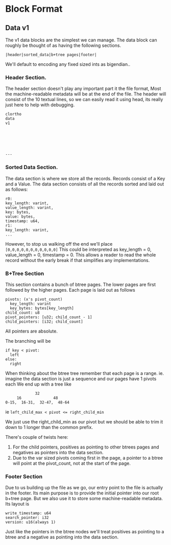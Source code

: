 # Block Format

## Data v1
The v1 data blocks are the simplest we can manage.
The data block can roughly be thought of as having the following sections.

```
|header|sorted_data|b+tree pages|footer|
```

We'll default to encoding any fixed sized ints as bigendian..

### Header Section.
The header section doesn't play any important part it the file format,
Most the machine-readable metadata will be at the end of the file.
The header will consist of the 10 textual lines, so we can easily read it
using head, its really just here to help with debugging.
```
clortho
data
v1






---
```

### Sorted Data Section.
The data section is where we store all the records.
Records consist of a Key and a Value.
The data section consists of all the records sorted and laid out as follows:
```
r0:
key_length: varint,
value_length: varint,
key: bytes,
value: bytes,
timestamp: u64,
r1:
key_length: varint,
...
```

However, to stop us walking off the end we'll place `[0,0,0,0,0,0,0,0,0,0,0]`
This could be interpreted as key_length = 0, value_length = 0, timestamp = 0.
This allows a reader to read the whole record without the early break if
that simplifies any implementations.

### B+Tree Section
This section contains a bunch of btree pages.
The lower pages are first followed by the higher pages.
Each page is laid out as follows
```
pivots: (x's pivot_count)
  key_length: varint
  key_bytes: bytes[key_length]
child_count: u8
pivot_pointers: [u32; child_count - 1]
child_pointers: [i32; child_count]
```

All pointers are absolute.

The branching will be
```
if key < pivot:
  left
else:
  right
```

When thinking about the btree tree remember that each page is a range.
ie. imagine the data section is just a sequence and our pages have 1 pivots each
We end up with a tree like
```
             32
     16              48
0-15,  16-31,  32-47,  48-64
```

ie
`left_child_max < pivot <= right_child_min`

We just use the right_child_min as our pivot but we should be able to trim it down
to 1 longer than the common prefix.

There's couple of twists here:
1. For the child pointers, positives as pointing to other btrees pages
and negatives as pointers into the data section.
2. Due to the var sized pivots coming first in the page, a pointer to a btree will point at the pivot_count, not at the
start of the page.


### Footer Section
Due to us building up the file as we go, our entry point to the file is actually in the footer.
Its main purpose is to provide the initial pointer into our root b+tree page.
But we also use it to store some machine-readable metadata.
Its layout is
```
write_timestamp: u64
search_pointer: i32
version: u16(always 1)
```

Just like the pointers in the btree nodes
we'll treat positives as pointing to a btree and a negative as pointing into the data section.
